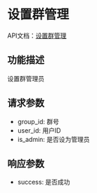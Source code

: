 # 设置群管理

API文档：[设置群管理](https://napcat.apifox.cn/226656815e0.md)

## 功能描述
设置群管理员

## 请求参数
- group_id: 群号
- user_id: 用户ID
- is_admin: 是否设为管理员

## 响应参数
- success: 是否成功
